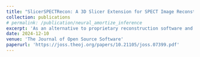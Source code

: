 ```yaml
---
title: "SlicerSPECTRecon: A 3D Slicer Extension for SPECT Image Reconstruction"
collection: publications
# permalink: /publication/neural_amortize_inference
excerpt: 'As an alternative to proprietary reconstruction software and low-level toolkits, we developed SlicerSPECTRecon, a 3D Slicer extension for open-source Single Photon Emission Computed Tomography (SPECT) image reconstruction. Designed to support reproducible research and collaborative development of new reconstruction algorithms, it provides a user-friendly interface and supports a range of widely used methods. The tool accepts raw projection data from clinical or Monte Carlo-simulated scanners and is built on the PyTomography Python library, featuring GPU-accelerated functionality for efficient, high-speed reconstruction.'
date: 2024-12-10
venue: 'The Journal of Open Source Software'
paperurl: 'https://joss.theoj.org/papers/10.21105/joss.07399.pdf'
---
```

